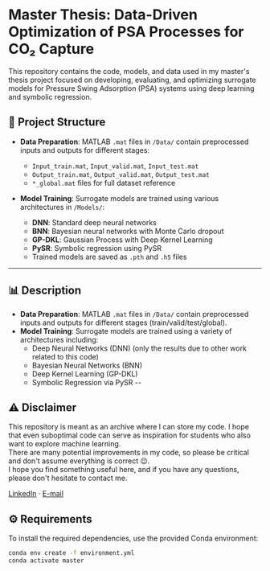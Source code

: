 # Master Thesis: Data-Driven Optimization of PSA Processes for CO₂ Capture

This repository contains the code, models, and data used in my master's thesis project focused on developing, evaluating, and optimizing surrogate models for Pressure Swing Adsorption (PSA) systems using deep learning and symbolic regression.

## 📁 Project Structure

- **Data Preparation**: MATLAB `.mat` files in `/Data/` contain preprocessed inputs and outputs for different stages:
  - `Input_train.mat`, `Input_valid.mat`, `Input_test.mat`
  - `Output_train.mat`, `Output_valid.mat`, `Output_test.mat`
  - `*_global.mat` files for full dataset reference

- **Model Training**: Surrogate models are trained using various architectures in `/Models/`:
  - **DNN**: Standard deep neural networks
  - **BNN**: Bayesian neural networks with Monte Carlo dropout
  - **GP-DKL**: Gaussian Process with Deep Kernel Learning
  - **PySR**: Symbolic regression using PySR
  - Trained models are saved as `.pth` and `.h5` files

---

## 📊 Description

- **Data Preparation**: MATLAB `.mat` files in `/Data/` contain preprocessed inputs and outputs for different stages (train/valid/test/global).
- **Model Training**: Surrogate models are trained using a variety of architectures including:
  - Deep Neural Networks (DNN) (only the results due to other work related to this code)
  - Bayesian Neural Networks (BNN)
  - Deep Kernel Learning (GP-DKL)
  - Symbolic Regression via PySR
--
## ⚠️ Disclaimer

This repository is meant as an archive where I can store my code. I hope that even suboptimal code can serve as inspiration for students who also want to explore machine learning.  
There are many potential improvements in my code, so please be critical and don't assume everything is correct 😉.  
I hope you find something useful here, and if you have any questions, please don't hesitate to contact me.

[LinkedIn](https://www.linkedin.com/in/ane-kristine-kjølner-a2a42a251/) · [E-mail](mailto:anekjolner@gmail.com)



## ⚙️ Requirements

To install the required dependencies, use the provided Conda environment:

```bash
conda env create -f environment.yml
conda activate master

